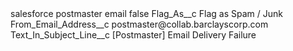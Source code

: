<?xml version="1.0" encoding="UTF-8"?>
<CustomMetadata xmlns="http://soap.sforce.com/2006/04/metadata" xmlns:xsi="http://www.w3.org/2001/XMLSchema-instance" xmlns:xsd="http://www.w3.org/2001/XMLSchema">
    <label>salesforce postmaster email</label>
    <protected>false</protected>
    <values>
        <field>Flag_As__c</field>
        <value xsi:type="xsd:string">Flag as Spam / Junk</value>
    </values>
    <values>
        <field>From_Email_Address__c</field>
        <value xsi:type="xsd:string">postmaster@collab.barclayscorp.com</value>
    </values>
    <values>
        <field>Text_In_Subject_Line__c</field>
        <value xsi:type="xsd:string">[Postmaster] Email Delivery Failure</value>
    </values>
</CustomMetadata>
